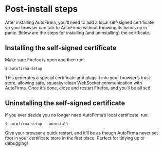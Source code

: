# Post-install steps

After installing AutoFirma, you’ll need to add a local self-signed certificate so your browser can talk to AutoFirma without throwing its hands up in panic. Below are the steps for installing (and uninstalling) the certificate.

## Installing the self-signed certificate

Make sure Firefox is open and then run:

```console
$ autofirma-setup
```

This generates a special certificate and plugs it into your browser’s trust store, allowing safe, squeaky-clean WebSocket communication with AutoFirma. Once it’s done, close and restart Firefox, and you’ll be all set!

## Uninstalling the self-signed certificate

If you ever decide you no longer need AutoFirma’s local certificate, run:

```console
$ autofirma-setup --uninstall
```

Give your browser a quick restart, and it’ll be as though AutoFirma never set foot in your certificate store in the first place. Perfect for tidying up or debugging!

